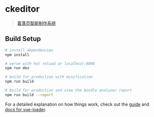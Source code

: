 # ckeditor

> [着落页智能制作系统](http://sso.mywayboo.com/sso/sso/tologin.action?main=http://zz.wayboo.net.cn/static/index.html)

## Build Setup

``` bash
# install dependencies
npm install

# serve with hot reload at localhost:8080
npm run dev

# build for production with minification
npm run build

# build for production and view the bundle analyzer report
npm run build --report
```
For a detailed explanation on how things work, check out the [guide](http://vuejs-templates.github.io/webpack/) and [docs for vue-loader](http://vuejs.github.io/vue-loader).
